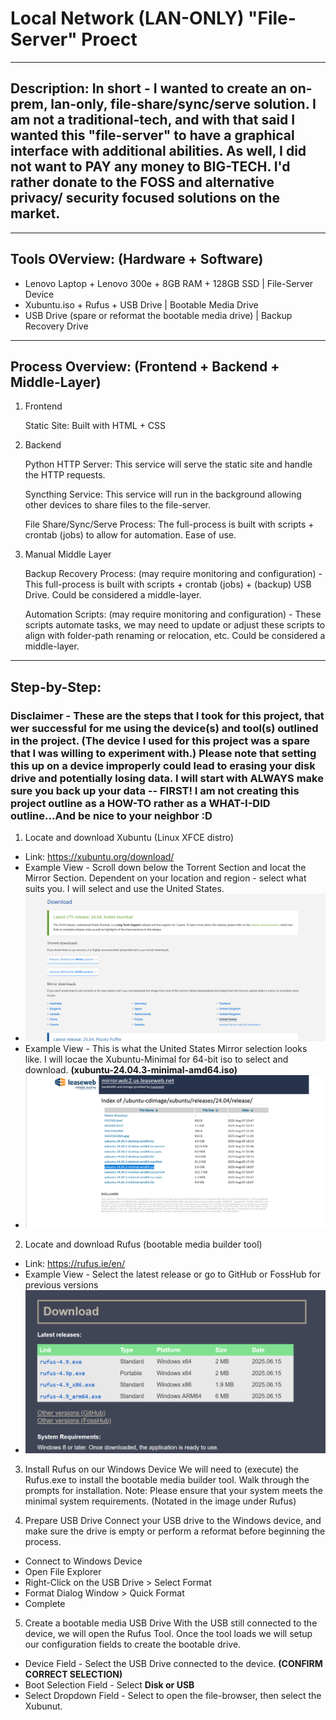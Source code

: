 # Local Network (LAN-ONLY) "File-Server" Proect

---

## Description: In short - I wanted to create an on-prem, lan-only, file-share/sync/serve solution. I am not a traditional-tech, and with that said I wanted this "file-server" to have a graphical interface with additional abilities. As well, I did not want to PAY any money to BIG-TECH. I'd rather donate to the FOSS and alternative privacy/ security focused solutions on the market. 

---

## Tools OVerview: (Hardware + Software)
- Lenovo Laptop + Lenovo 300e + 8GB RAM + 128GB SSD | File-Server Device
- Xubuntu.iso + Rufus + USB Drive | Bootable Media Drive
- USB Drive (spare or reformat the bootable media drive) | Backup Recovery Drive

---

## Process Overview: (Frontend + Backend + Middle-Layer)
1. Frontend

    Static Site: Built with HTML + CSS

2. Backend

    Python HTTP Server: This service will serve the static site and handle the HTTP requests.

    Syncthing Service: This service will run in the background allowing other devices to share files to the file-server. 

    File Share/Sync/Serve Process: The full-process is built with scripts + crontab (jobs) to allow for automation. Ease of use. 

3. Manual Middle Layer

    Backup Recovery Process: (may require monitoring and configuration) - This full-process is built with scripts + crontab (jobs) + (backup) USB Drive. Could be considered a middle-layer.

    Automation Scripts: (may require monitoring and configuration) - These scripts automate tasks, we may need to update or adjust these scripts to align with folder-path renaming or relocation, etc. Could be considered a middle-layer.

---

## Step-by-Step:

### Disclaimer - These are the steps that I took for this project, that wer successful for me using the device(s) and tool(s) outlined in the project. (The device I used for this project was a spare that I was willing to experiment with.) Please note that setting this up on a device improperly could lead to erasing your disk drive and potentially losing data. I will start with ALWAYS make sure you back up your data -- FIRST! I am not creating this project outline as a HOW-TO rather as a WHAT-I-DID outline...And be nice to your neighbor :D

1. Locate and download Xubuntu (Linux XFCE distro)
- Link: https://xubuntu.org/download/
- Example View - Scroll down below the Torrent Section and locat the Mirror Section. Dependent on your location and region - select what suits you. I will select and use the United States.
- ![alt text](image-2.png)
- Example View - This is what the United States Mirror selection looks like. I will locae the Xubuntu-Minimal for 64-bit iso to select and download. **(xubuntu-24.04.3-minimal-amd64.iso)**
- ![alt text](image-3.png)

2. Locate and download Rufus (bootable media builder tool)
- Link: https://rufus.ie/en/
- Example View - Select the latest release or go to GitHub or FossHub for previous versions
- ![alt text](image-1.png)

3. Install Rufus on our Windows Device
We will need to (execute) the Rufus.exe to install the bootable media builder tool. Walk through the prompts for installation. Note: Please ensure that your system meets the minimal system requirements. (Notated in the image under Rufus)

4. Prepare USB Drive
Connect your USB drive to the Windows device, and make sure the drive is empty or perform a reformat before beginning the process. 
- Connect to Windows Device
- Open File Explorer
- Right-Click on the USB Drive > Select Format
- Format Dialog Window > Quick Format
- Complete

5. Create a bootable media USB Drive
With the USB still connected to the device, we will open the Rufus Tool. Once the tool loads we will setup our configuration fields to create the bootable drive.
- Device Field - Select the USB Drive connected to the device. **(CONFIRM CORRECT SELECTION)**
- Boot Selection Field - Select **Disk or USB**
- Select Dropdown Field - Select to open the file-browser, then select the Xubunut.

